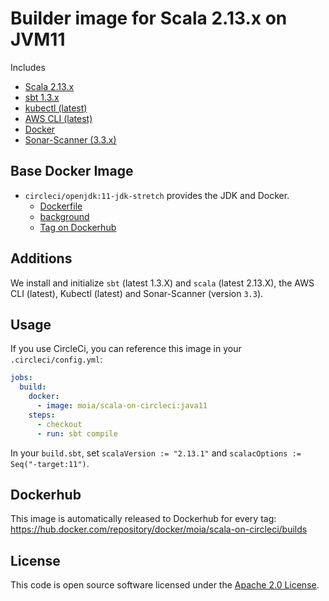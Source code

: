 # Builder image for Scala 2.13.x on JVM11

Includes
* [Scala 2.13.x](http://www.scala-lang.org)
* [sbt 1.3.x](http://www.scala-sbt.org)
* [kubectl (latest)](https://kubernetes.io/docs/reference/kubectl/overview/)
* [AWS CLI (latest)](https://aws.amazon.com/cli/)
* [Docker](https://www.docker.com/)
* [Sonar-Scanner (3.3.x)](https://docs.sonarqube.org/latest/)

## Base Docker Image ##

* `circleci/openjdk:11-jdk-stretch` provides the JDK and Docker.
  * [Dockerfile](https://github.com/CircleCI-Public/circleci-dockerfiles/blob/master/openjdk/images/11.0.5-jdk-stretch/Dockerfile)
  * [background](https://circleci.com/docs/2.0/circleci-images/#openjdk)
  * [Tag on Dockerhub](https://hub.docker.com/r/circleci/openjdk/tags?page=1&name=11-jdk-stretch)

## Additions ##

We install and initialize `sbt` (latest 1.3.X) and `scala` (latest 2.13.X), the AWS CLI (latest), Kubectl (latest) and Sonar-Scanner (version `3.3`).

## Usage ##

If you use CircleCi, you can reference this image in your `.circleci/config.yml`:

```yaml
jobs:
  build:
    docker:
      - image: moia/scala-on-circleci:java11
    steps:
      - checkout
      - run: sbt compile
```

In your `build.sbt`, set `scalaVersion := "2.13.1"` and `scalacOptions := Seq("-target:11")`.

## Dockerhub ##

This image is automatically released to Dockerhub for every tag: https://hub.docker.com/repository/docker/moia/scala-on-circleci/builds


## License ##

This code is open source software licensed under the [Apache 2.0 License]("http://www.apache.org/licenses/LICENSE-2.0.html").

